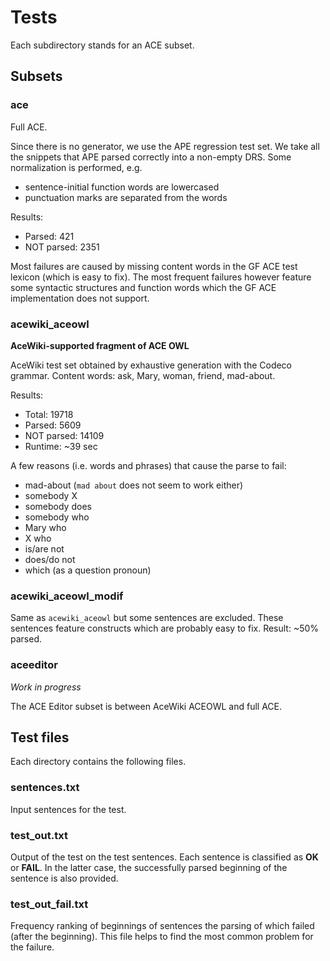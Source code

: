 Tests
=====

Each subdirectory stands for an ACE subset.

Subsets
-------

### ace

Full ACE.

Since there is no generator, we use the APE regression test set.
We take all the snippets that APE parsed correctly into a non-empty DRS.
Some normalization is performed, e.g.

  * sentence-initial function words are lowercased
  * punctuation marks are separated from the words

Results:

  * Parsed: 421
  * NOT parsed: 2351

Most failures are caused by missing content words in the GF ACE test lexicon
(which is easy to fix). The most frequent failures however feature some syntactic
structures and function words which the GF ACE implementation does not support.


### acewiki_aceowl

__AceWiki-supported fragment of ACE OWL__

AceWiki test set obtained by exhaustive generation with the Codeco grammar.
Content words: ask, Mary, woman, friend, mad-about.

Results:

  * Total: 19718
  * Parsed: 5609
  * NOT parsed: 14109
  * Runtime: ~39 sec

A few reasons (i.e. words and phrases) that cause the parse to fail:

  * mad-about (`mad about` does not seem to work either)
  * somebody X
  * somebody does
  * somebody who
  * Mary who
  * X who
  * is/are not
  * does/do not
  * which (as a question pronoun)


### acewiki_aceowl_modif

Same as `acewiki_aceowl` but some sentences are excluded.
These sentences feature constructs which are probably easy to fix.
Result: ~50% parsed.

### aceeditor

_Work in progress_

The ACE Editor subset is between AceWiki ACEOWL and full ACE.


Test files
----------

Each directory contains the following files.

### sentences.txt

Input sentences for the test.

### test_out.txt

Output of the test on the test sentences.
Each sentence is classified as __OK__ or __FAIL__.
In the latter case, the successfully parsed beginning of the sentence
is also provided.

### test_out_fail.txt

Frequency ranking of beginnings of sentences the parsing of which
failed (after the beginning).
This file helps to find the most common problem for the failure.
